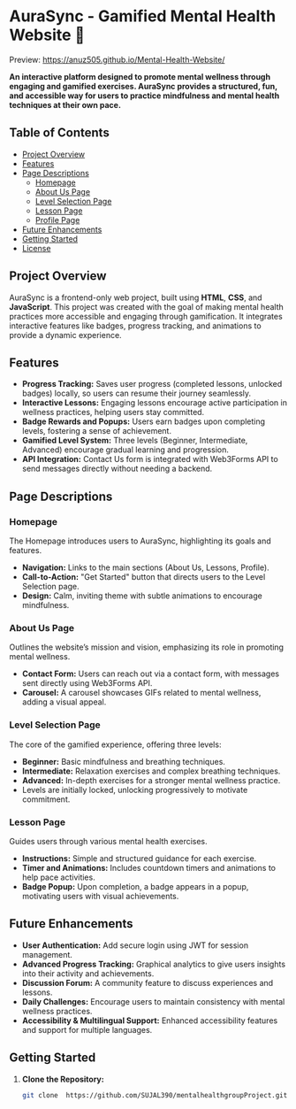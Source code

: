 # AuraSync - Gamified Mental Health Website 🌱

Preview: https://anuz505.github.io/Mental-Health-Website/

**An interactive platform designed to promote mental wellness through engaging and gamified exercises. AuraSync provides a structured, fun, and accessible way for users to practice mindfulness and mental health techniques at their own pace.**

## Table of Contents
- [Project Overview](#project-overview)
- [Features](#features)
- [Page Descriptions](#page-descriptions)
  - [Homepage](#homepage)
  - [About Us Page](#about-us-page)
  - [Level Selection Page](#level-selection-page)
  - [Lesson Page](#lesson-page)
  - [Profile Page](#profile-page)
- [Future Enhancements](#future-enhancements)
- [Getting Started](#getting-started)
- [License](#license)

## Project Overview
AuraSync is a frontend-only web project, built using **HTML**, **CSS**, and **JavaScript**. This project was created with the goal of making mental health practices more accessible and engaging through gamification. It integrates interactive features like badges, progress tracking, and animations to provide a dynamic experience.  

## Features
- **Progress Tracking:** Saves user progress (completed lessons, unlocked badges) locally, so users can resume their journey seamlessly.
- **Interactive Lessons:** Engaging lessons encourage active participation in wellness practices, helping users stay committed.
- **Badge Rewards and Popups:** Users earn badges upon completing levels, fostering a sense of achievement.
- **Gamified Level System:** Three levels (Beginner, Intermediate, Advanced) encourage gradual learning and progression.
- **API Integration:** Contact Us form is integrated with Web3Forms API to send messages directly without needing a backend.

## Page Descriptions

### Homepage
The Homepage introduces users to AuraSync, highlighting its goals and features.  
- **Navigation:** Links to the main sections (About Us, Lessons, Profile).
- **Call-to-Action:** "Get Started" button that directs users to the Level Selection page.
- **Design:** Calm, inviting theme with subtle animations to encourage mindfulness.

### About Us Page
Outlines the website’s mission and vision, emphasizing its role in promoting mental wellness.
- **Contact Form:** Users can reach out via a contact form, with messages sent directly using Web3Forms API.
- **Carousel:** A carousel showcases GIFs related to mental wellness, adding a visual appeal.

### Level Selection Page
The core of the gamified experience, offering three levels:
- **Beginner:** Basic mindfulness and breathing techniques.
- **Intermediate:** Relaxation exercises and complex breathing techniques.
- **Advanced:** In-depth exercises for a stronger mental wellness practice.
- Levels are initially locked, unlocking progressively to motivate commitment.

### Lesson Page
Guides users through various mental health exercises.
- **Instructions:** Simple and structured guidance for each exercise.
- **Timer and Animations:** Includes countdown timers and animations to help pace activities.
- **Badge Popup:** Upon completion, a badge appears in a popup, motivating users with visual achievements.



## Future Enhancements
- **User Authentication:** Add secure login using JWT for session management.
- **Advanced Progress Tracking:** Graphical analytics to give users insights into their activity and achievements.
- **Discussion Forum:** A community feature to discuss experiences and lessons.
- **Daily Challenges:** Encourage users to maintain consistency with mental wellness practices.
- **Accessibility & Multilingual Support:** Enhanced accessibility features and support for multiple languages.

## Getting Started
1. **Clone the Repository:**
   ```bash
   git clone  https://github.com/SUJAL390/mentalhealthgroupProject.git

